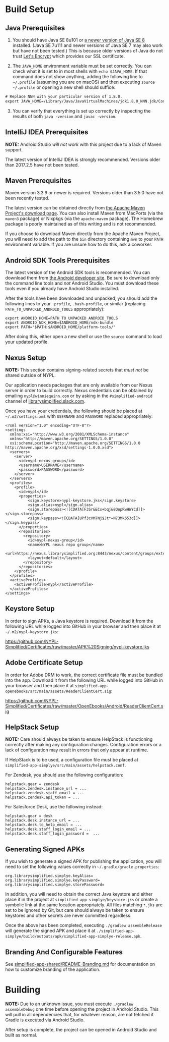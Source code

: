# Build Setup

## Java Prerequisites

1. You should have Java SE 8u101 or [a newer version of Java SE 8](http://www.oracle.com/technetwork/java/javase/downloads/index.html) installed. (Java SE 7u111 and newer versions of Java SE 7 may also work but have not been tested.) This is because older versions of Java do not trust [Let's Encrypt](https://letsencrypt.org/) which provides our SSL certificate.

2. The `JAVA_HOME` environment variable must be set correctly. You can check what it is set to in most shells with `echo $JAVA_HOME`. If that command does not show anything, adding the following line to `~/.profile` (assuming you are on macOS) and then executing `source ~/.profile` or opening a new shell should suffice:

~~~w
# Replace NNN with your particular version of 1.8.0.
export JAVA_HOME=/Library/Java/JavaVirtualMachines/jdk1.8.0_NNN.jdk/Contents/Home
~~~

3. You can verify that everything is set up correctly by inspecting the results of both `java -version` and `javac -version`.

## IntelliJ IDEA Prerequisites

**NOTE:** Android Studio _will not work_ with this project due to a lack of Maven support.

The latest version of IntelliJ IDEA is strongly recommended. Versions older than 2017.2.5 have not been tested.

## Maven Prerequisites

Maven version 3.3.9 or newer is required. Versions older than 3.5.0 have not been recently tested.

 The latest version can be obtained directly from [the Apache Maven Project's download page](https://maven.apache.org/download.cgi). You can also install Maven from MacPorts (via the `maven3` package) or Nixpkgs (via the `apache-maven` package). The Homebrew package is poorly maintained as of this writing and is not recommended.

 If you choose to download Maven directly from the Apache Maven Project, you will need to add the path to the `bin` directory containing `mvn` to your `PATH` environment variable. If you are unsure how to do this, ask a coworker.

## Android SDK Tools Prerequisites

The latest version of the Android SDK tools is recommended. You can download them from [the Android developer site](https://developer.android.com/studio/index.html). Be sure to download only the command line tools and _not_ Android Studio. You must download these tools even if you already have Android Studio installed.

After the tools have been downloaded and unpacked, you should add the following lines to your `.profile`, `.bash-profile`, or similar (replacing `PATH_TO_UNPACKED_ANDROID_TOOLS` appropriately):

```
export ANDROID_HOME=PATH_TO_UNPACKED_ANDROID_TOOLS
export ANDROID_NDK_HOME=$ANDROID_HOME/ndk-bundle
export PATH="$PATH:$ANDROID_HOME/platform-tools/"
```

After doing this, either open a new shell or use the `source` command to load your updated profile.

## Nexus Setup

**NOTE:** This section contains signing-related secrets that _must not_ be shared outside of NYPL.

Our application needs packages that are only available from our Nexus server in order to build correctly. Nexus credentials can be obtained by emailing `nypl@winniequinn.com` or by asking in the `#simplified-android` channel of [librarysimplified.slack.com](https://librarysimplified.slack.com).

Once you have your credentials, the following should be placed at `~/.m2/settings.xml` with `USERNAME` and `PASSWORD` replaced appropriately:

```
<?xml version="1.0" encoding="UTF-8"?>
<settings
  xmlns:xsi="http://www.w3.org/2001/XMLSchema-instance"
  xmlns="http://maven.apache.org/SETTINGS/1.0.0"
  xsi:schemaLocation="http://maven.apache.org/SETTINGS/1.0.0 http://maven.apache.org/xsd/settings-1.0.0.xsd">
  <servers>
    <server>
      <id>nypl-nexus-group</id>
      <username>USERNAME</username>
      <password>PASSWORD</password>
    </server>
  </servers>
  <profiles>
    <profile>
      <id>nypl</id>
      <properties>
          <sign.keystore>nypl-keystore.jks</sign.keystore>
          <sign.alias>nypl</sign.alias>
          <sign.storepass><![CDATA[F3Sr&ECs+bqj&8QupRwHWYCd]]></sign.storepass>
          <sign.keypass><![CDATA[UPf3cVM7Nj$Jt*=N73Mk653d]]></sign.keypass>
      </properties>
      <repositories>
        <repository>
          <id>nypl-nexus-group</id>
          <name>NYPL nexus repo group</name>
          <url>https://nexus.librarysimplified.org:8443/nexus/content/groups/external</url>
          <layout>default</layout>
        </repository>
      </repositories>
    </profile>
  </profiles>
  <activeProfiles>
    <activeProfile>nypl</activeProfile>
  </activeProfiles>
</settings>
```

## Keystore Setup

In order to sign APKs, a Java keystore is required. Download it from the following URL while logged into GitHub in your browser and then place it at `~/.m2/nypl-keystore.jks`:

https://github.com/NYPL-Simplified/Certificates/raw/master/APK%20Signing/nypl-keystore.jks

## Adobe Certificate Setup

In order for Adobe DRM to work, the correct certificate file must be bundled into the app. Download it from the following URL while logged into GitHub in your browser and then place it at `simplified-app-openebooks/src/main/assets/ReaderClientCert.sig`:

https://github.com/NYPL-Simplified/Certificates/raw/master/OpenEbooks/Android/ReaderClientCert.sig

## HelpStack Setup

**NOTE:** Care should always be taken to ensure HelpStack is functioning correctly after making any configuration changes. Configuration errors or a lack of configuration may result in errors that only appear at runtime.

If HelpStack is to be used, a configuration file must be placed at `simplified-app-simplye/src/main/assets/helpstack.conf`.

For Zendesk, you should use the following configuration:

```
helpstack.gear = zendesk
helpstack.zendesk.instance_url = ...
helpstack.zendesk.staff_email = ...
helpstack.zendesk.api_token = ...
```

For Salesforce Desk, use the following instead:

```
helpstack.gear = desk
helpstack.desk.instance_url = ...
helpstack.desk.to_help_email = ...
helpstack.desk.staff_login_email = ...
helpstack.desk.staff_login_password =  ...
```

## Generating Signed APKs

If you wish to generate a signed APK for publishing the application, you will need to set the following values correctly in `~/.gradle/gradle.properties`:

~~~
org.librarysimplified.simplye.keyAlias=
org.librarysimplified.simplye.keyPassword=
org.librarysimplified.simplye.storePassword=
~~~

In addition, you will need to obtain the correct Java keystore and either place it in the project at `simplified-app-simplye/keystore.jks` or create a symbolic link at the same location appropriately. All files matching `*.jks` are set to be ignored by Git, but care should always be taken to ensure keystores and other secrets are never committed regardless.

Once the above has been completed, executing `./gradlew assembleRelease` will generate the signed APK and place it at `./simplified-app-simplye/build/outputs/apk/simplified-app-simplye-release.apk`.

## Branding And Configurable Features

See [simplified-app-shared/README-Branding.md](simplified-app-shared/README-Branding.md)
for documentation on how to customize branding of the application.

# Building

**NOTE:** Due to an unknown issue, you must execute `./gradlew assembleDebug` one time before opening the project in Android Studio. This will pull in all dependencies that, for whatever reason, are not fetched if Gradle is executed via Android Studio.

After setup is complete, the project can be opened in Android Studio and built as normal.

